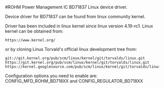 #ROHM Power Management IC BD71837 Linux device driver.

Device driver for BD71837 can be found from linux community kernel.

Driver has been included in linux kernel since linux version 4.19-rc1.
Linux kernel can be obtained from:

```
https://www.kernel.org/
```

or by cloning Linus Torvald's official linux development tree from:

```
git://git.kernel.org/pub/scm/linux/kernel/git/torvalds/linux.git
https://git.kernel.org/pub/scm/linux/kernel/git/torvalds/linux.git
https://kernel.googlesource.com/pub/scm/linux/kernel/git/torvalds/linux.git
```

Configuration options you need to enable are:
CONFIG_MFD_ROHM_BD718XX and CONFIG_REGULATOR_BD718XX

